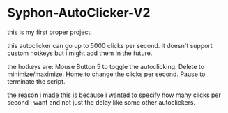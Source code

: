 # Syphon-AutoClicker-V2

this is my first proper project.

this autoclicker can go up to 5000 clicks per second.
it doesn't support custom hotkeys but i might add them in the future.

the hotkeys are:
Mouse Button 5 to toggle the autoclicking.
Delete to minimize/maximize.
Home to change the clicks per second.
Pause to terminate the script.

the reason i made this is because i wanted to specify how many clicks per second i want and not just the delay like some other autoclickers.

